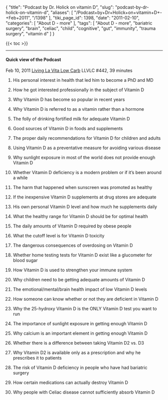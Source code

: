{
    "title": "Podcast by Dr. Holick on vitamin D",
    "slug": "podcast-by-dr-holick-on-vitamin-d",
    "aliases": [
        "/Podcast+by+Dr+Holick+on+vitamin+D+-+Feb+2011",
        "/1398"
    ],
    "tiki_page_id": 1398,
    "date": "2011-02-10",
    "categories": [
        "About D - more"
    ],
    "tags": [
        "About D - more",
        "bariatric surgery",
        "brain",
        "celiac",
        "child",
        "cognitive",
        "gut",
        "immunity",
        "trauma surgery",
        "vitamin d"
    ]
}


{{< toc >}}

---

#### Quick view of the Podcast

Feb 10, 2011 [Living La Vita Low Carb](http://livinlavidalowcarb.com/blog/the-llvlc-show-episode-442-dr-michael-holick-offers-the-vitamin-d-solution-to-common-health-problems/9942) LLVLC  #442, 39 minutes

1. His personal interest in health that led him to become a PhD and MD

1. How he got interested professionally in the subject of Vitamin D

1. Why Vitamin D has become so popular in recent years

1. Why Vitamin D is referred to as a vitamin rather than a hormone

1. The folly of drinking fortified milk for adequate Vitamin D

1. Good sources of Vitamin D in foods and supplements

1. The proper daily recommendations for Vitamin D for children and adults

1. Using Vitamin D as a preventative measure for avoiding various disease

1. Why sunlight exposure in most of the world does not provide enough Vitamin D

1. Whether Vitamin D deficiency is a modern problem or if it’s been around a while

1. The harm that happened when sunscreen was promoted as healthy

1. If the inexpensive Vitamin D supplements at drug stores are adequate

1. His own personal Vitamin D level and how much he supplements daily

1. What the healthy range for Vitamin D should be for optimal health

1. The daily amounts of Vitamin D required by obese people

1. What the cutoff level is for Vitamin D toxicity

1. The dangerous consequences of overdosing on Vitamin D

1. Whether home testing tests for Vitamin D exist like a glucometer for blood sugar

1. How Vitamin D is used to strengthen your immune system

1. Why children need to be getting adequate amounts of Vitamin D

1. The emotional/mental/brain health impact of low Vitamin D levels

1. How someone can know whether or not they are deficient in Vitamin D

1. Why the 25-hydroxy Vitamin D is the ONLY Vitamin D test you want to run

1. The importance of sunlight exposure in getting enough Vitamin D

1. Why calcium is an important element in getting enough Vitamin D

1. Whether there is a difference between taking Vitamin D2 vs. D3

1. Why Vitamin D2 is available only as a prescription and why he prescribes it to patients

1. The risk of Vitamin D deficiency in people who have had bariatric surgery

1. How certain medications can actually destroy Vitamin D

1. Why people with Celiac disease cannot sufficiently absorb Vitamin D